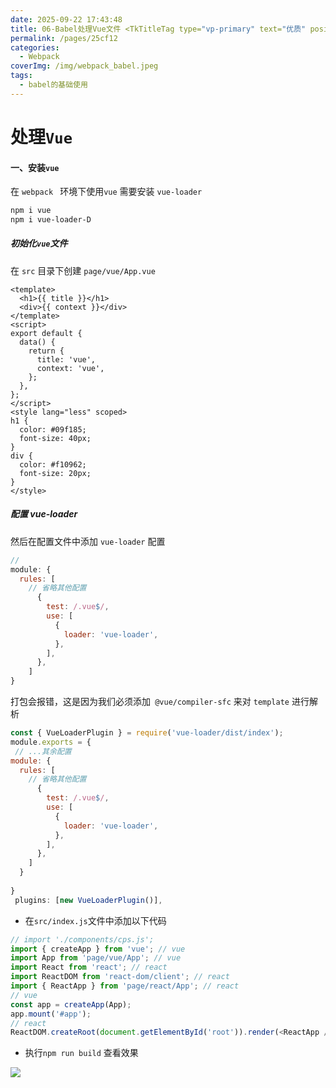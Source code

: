 ```yaml
---
date: 2025-09-22 17:43:48
title: 06-Babel处理Vue文件 <TkTitleTag type="vp-primary" text="优质" position="right" />
permalink: /pages/25cf12
categories:
  - Webpack
coverImg: /img/webpack_babel.jpeg
tags:
  - babel的基础使用
---
```

# 处理`Vue`

#### 一、安装`vue`

 在 `webpack ` 环境下使用`vue` 需要安装 `vue-loader` 

```sh
npm i vue
npm i vue-loader-D
```

##### 初始化`vue`文件

在 `src` 目录下创建  `page/vue/App.vue` 

```vue [App.vue]
<template>
  <h1>{{ title }}</h1>
  <div>{{ context }}</div>
</template>
<script>
export default {
  data() {
    return {
      title: 'vue',
      context: 'vue',
    };
  },
};
</script>
<style lang="less" scoped>
h1 {
  color: #09f185;
  font-size: 40px;
}
div {
  color: #f10962;
  font-size: 20px;
}
</style>

```
##### 配置 vue-loader 

 然后在配置文件中添加 `vue-loader`  配置

```js [webpack.config.js]
//
module: {
  rules: [
    // 省略其他配置
      {
        test: /.vue$/,
        use: [
          {
            loader: 'vue-loader',
          },
        ],
      },
    ]
}

```

 打包会报错，这是因为我们必须添加` @vue/compiler-sfc` 来对 `template` 进行解析

```js
const { VueLoaderPlugin } = require('vue-loader/dist/index');
module.exports = {
 // ...其余配置
module: {
  rules: [
    // 省略其他配置
      {
        test: /.vue$/,
        use: [
          {
            loader: 'vue-loader',
          },
        ],
      },
    ]
  }
 
}
 plugins: [new VueLoaderPlugin()],

```

- 在`src/index.js`文件中添加以下代码
```js
// import './components/cps.js';
import { createApp } from 'vue'; // vue
import App from 'page/vue/App'; // vue
import React from 'react'; // react
import ReactDOM from 'react-dom/client'; // react
import { ReactApp } from 'page/react/App'; // react
// vue
const app = createApp(App);
app.mount('#app');
// react
ReactDOM.createRoot(document.getElementById('root')).render(<ReactApp />);

```

- 执行`npm run build`  查看效果

<img src="https://pic1.zhimg.com/80/v2-26e718c21b18992ccc1b1912b70b3630_1420w.png"  />

<!-- #### 二、`React`与`Vue`框架混合使用

- 有些项目会用到两个框架，我们就用`webpack `简单搭建一下 **框架的混用**
- 现在我们有几个问题
  -  在`vue`中使用`tsx`语法 如何使用呢？
  -  在`vue`中使用了`tsx`, 如何避免与`react`的`tsx`语法冲突呢？
  -  如果我是`vue` 父组件，我想引入`React` 子组件
  - 如果我是`React` 父组件，我想引入`vue` 子组件

##### 1.`vue`中使用`tSX`语法

- 首先我们需要安装一个`babel`插件帮我去处理 `vue` 中的`tsx`语法

  - 安装 [` babel-plugin-jsx`](https://github.com/vuejs/babel-plugin-jsx/blob/main/packages/babel-plugin-jsx/README-zh_CN.md)详细可以查看文档

  ```js
  npm install @vue/babel-plugin-jsx -D
  ```

  - 如果你的框架中没有`react` 可以直接在 `babel.config.js` 中这样写

  ``` js
  const path = require('path');
  module.exports = {
    presets: [
      [
        '@babel/preset-env',
        {
          targets: 'defaults', // 兼容主流浏览器最新两个版本
          useBuiltIns: 'usage', // 在入口文件全局引入 Polyfill
          corejs: 3,
        },
      ],
      [
        '@babel/preset-typescript',
        {
          allExtensions: true, // 允许所有文件扩展名使用 TS
          isTSX: true, // 启用 TSX 支持
        },
      ],
    ],
    plugins: [
          [
            '@vue/babel-plugin-jsx',
            {
              optimize: true,
              transformOn: true, // 必须启用事件语法转换
            },
          ],
     ]
  };
  
  ```

######    插件参数


-  `transformOn`

  - **类型**: `"boolean"`

  - **默认值**: `"false"`

  - **作用**：`on: { click: xx }` 转换为 `onClick: xxx`

    - 未启用 `transformOn` (默认)

    ```js
    // 输入（JSX）
    <button on={{ click: handleClick }}>Click</button>
    
    // 输出（编译后）
    h('button', { on: { click: handleClick } }, 'Click')
    ```

    - 启用 `transformOn: true`

    ```         js
    // 输入（JSX）
    <button onClick={handleClick}>Click</button>
    
    // 输出（编译后）
    h('button', { onClick: handleClick }, 'Click')      
    ```

- `optimize`

  - **类型**：`boolean`
  - **默认值**：`false`
  - **作用**：启用静态内容优化（类似Vue模板的静态节点提升），减少渲染开销。

- `isCustomElement`

  - **类型**：`(tag: string) => boolean`

  - **默认值**：`undefined`

  - **作用**：自定义元素检测函数，用于**标记非`Vue`组件的原生自定义元素**（如Web Components）。

    - 配置方式（Babel 或 Vue CLI）

    ```js
    // babel.config.js
    module.exports = {
      plugins: [
        ["@vue/babel-plugin-jsx", {
          isCustomElement: (tag) => {
            // 匹配以 "ion-" 开头的标签（如 Ionic 框架组件）
            return tag.startsWith('ion-') 
            // 或明确指定标签名
            || ['my-web-component', 'vue-google-map'].includes(tag);
          }
        }]
      ]
    };
    ```

    - JSX使用

    ```html
    // 输入（JSX）
    <div>
      <ion-button onClick={handleClick}>Click</ion-button>
      <my-web-component title="Hello" />
    </div>
    
    // 输出（编译后）
    // 这些标签会被直接渲染为原生自定义元素，而非 Vue 组件
    ```

-  `mergeProps`

  - 类型：`boolean`

  - 默认值：`true`

  - 作用：自动合并分散的props（如`class`、`style`、`on*`事件）。

    - **未启用 `mergeProps`（或设为 `false`）**

    ```js
    // JSX 输入
    <div
      class="header"
      style={{ color: 'red' }}
      onClick={handleClick}
      onCustomEvent={handleCustom}
    />
    
    // 编译输出（Vue 3）
    h('div', {
      class: "header",
      style: { color: 'red' },
      onClick: handleClick,
      onCustomEvent: handleCustom
    })
    ```

    ​     **问题**：如果父组件传递了额外的 `class` 或 `style`，需要手动合并（如 `class: [props.class, 'header']`）。

    - **启用 `mergeProps: true`**

    ```js
    // JSX 输入
    <div
      class="header"
      style={{ color: 'red' }}
      onClick={handleClick}
      onCustomEvent={handleCustom}
    />
    
    // 编译输出（Vue 3）
    h('div', _mergeProps({
      class: "header",
      style: { color: 'red' },
      onClick: handleClick,
      onCustomEvent: handleCustom
    }, otherProps))
    ```

      **优势**：自动合并外部传入的 `class`、`style` 和事件（如父组件传递的 `className` 或 `onClick`），无需手动处理。

- `enableObjectSlots`

  - 类型：`boolean`

  - 默认值：`true` (`Vue3`中默认`false`)

  - 作用：启用对象形式的插槽语法（`Vue2`兼容模式需要手动开启）。
  
    - **启用 `enableObjectSlots: true`**
  
    ```jsx
    // 父组件 JSX
    <Child
      v-slots={{
        // 默认插槽
        default: () => <div>默认内容</div>,
        // 具名插槽
        footer: (props) => <span>{props.text}</span>
      }}
    />
    
    // 编译输出（Vue 3）
    h(Child, null, {
      default: () => h("div", null, "默认内容"),
      footer: (props) => h("span", null, props.text)
    })
    ```
  
    - **禁用 `enableObjectSlots: false`**
  
    ```jsx
    // 父组件 JSX（Vue 3 原生写法）
    <Child>
      {{
        default: () => <div>默认内容</div>,
        footer: (props) => <span>{props.text}</span>
      }}
    </Child>
    
    // 编译输出
    h(Child, null, {
      default: () => h("div", null, "默认内容"),
      footer: (props) => h("span", null, props.text)
    })
    ```
  
- **`pragma`**
  
  - 类型：`string`
  - 默认值：`createVNode` (`Vue3`) / `vueJsxCompat` (`Vue2`)
  - 作用：自定义`JSX`编译后的函数名（高级用法）。
        - **默认行为（Vue 3）**
  
    ```js
    // JSX 输入
    <div>Hello</div>
    
    // 编译输出
    import { createVNode as _createVNode } from 'vue'
    _createVNode('div', null, 'Hello')
    ```
  
    - **自定义 `pragma`**
  
    ```js
    // Babel 配置
    {
      plugins: [
        ["@vue/babel-plugin-jsx", {
          pragma: 'myCustomCreateElement' // 自定义函数名
        }]
      ]
    }
    -------------
    // JSX 输入
    <div>Hello</div>
    
    // 编译输出
    import { myCustomCreateElement as _createVNode } from './custom-renderer'
    _createVNode('div', null, 'Hello')
    ```

###### 扩展名为`.vue` 

- 当我们配置好 `babe-plugin-jsx`这个插件就可以在在`src/page/vue` 目录下创建 一个 `myComponet.vue`

```vue
<script lang="tsx">
import { defineComponent, ref } from 'vue';

export default defineComponent({
  setup() {
    const count = ref(0);

    const increment = () => {
      count.value++;
    };

    return () => (
      <div>
        <p>Count: {count.value}</p>
        <button onClick={increment}>Increment</button>
      </div>
    );
  },
});
</script>
```

- 使用`setup` 语法糖

```vue
<template>
  <jsx />
</template>
<script lang="tsx" setup>
import { ref } from 'vue';

const count = ref(0);
const props = defineProps({ num: Number });
console.log('props', props);

const increment = () => {
  count.value++;
};

const jsx = () => (
  <div>
    <p>Count: {count.value}</p>
    <button onClick={increment}>Increment</button>
  </div>
);
</script>
```

- 将此组件放进 `App.vue`

```vue
<template>
  <h1>{{ title }}</h1>
  <div>{{ context }}</div>
  <MyComponet />
</template>
<script>
import MyComponet from './myComponet.vue';
export default {
  components: { Hello },
  data() {
    return {
      title: 'vue',
      context: 'vue',
    };
  },
};
</script>

```

######     扩展名为`.tsx` 

- 在`src/page/vue` 目录创建`tsx/index.tsx`

```tsx
import { defineComponent, onMounted, ref, useTemplateRef, watch } from 'vue';
import ReactIndex from '../../react/test.tsx';
import { createRoot } from 'react-dom/client';
import React from 'react';
export default defineComponent({
  name: 'VueHello',
  setup() {
    const count = ref(10001);
    const increment = () => count.value++;
    return () => (
      <div className="vue-component">
        <h1>Vue TSX Component</h1>
        <h2 onClick={increment}>Count: {count.value}</h2>
      </div>
    );
  },
});

```

##### 2. 避免`react`的`tsx`语法冲突

######    冲突原因

- 目前如果我们这样写 `babel.config.js`配置

```js
module.exports = {
  presets: [
    [
      '@babel/preset-env',
      {
        targets: 'defaults', // 兼容主流浏览器最新两个版本
        useBuiltIns: 'usage', // 在入口文件全局引入 Polyfill
        corejs: 3,
      },
    ],
    [
      '@babel/preset-typescript',
      {
        allExtensions: true, // 允许所有文件扩展名使用 TS
        isTSX: true, // 启用 TSX 支持
      },
    ],
    ['@babel/preset-react', { runtime: 'automatic' }],
  ],
  plugins: [
    [
      '@vue/babel-plugin-jsx',
      {
        optimize: true,
        transformOn: true, // 必须启用事件语法转换
      },
    ],
  ],
```

我们执行`npm run build` 然后运行`index.html` 出现了问题

<img src="https://pic1.zhimg.com/80/v2-ed846914194e4fbab4c7f7a37fc8eba2_1020w.png" style="zoom:80%; float:left;" />

- **错误原因**

  - 问题出在` Vue` 和 `React` 的 `JSX` 转换逻辑冲突。
  - **混合使用 Vue 和 React 的 JSX 转换逻辑**
    - `@vue/babel-plugin-jsx` 会将` JSX` 转换为 `Vue` 的 `h()` 函数（Vue 的虚拟 DOM 节点）。
    - `@babel/preset-react` 会将` JSX` 转换为 `React.createElement()`。
  - **未隔离 Vue/React 的编译环境**
    - 所有文件（包括 React 组件）都应用了 `Vue` 的 `JSX`转换插件。


###### 解决方案一(`vtsx`)

  - 为`vue的JSX`文件创建一个另一个扩展名如：`.vtsx`

    - 将`vue`中的`tsx`扩展名修改成 `.vtsx`

    - 在`webpack`配置文件中
    
    ```js
    // webpack.config.js
    module.exports = {
     // 其余配置
      module: {
        rules: [
          // 其余配置
           {
            test: /\.(vue)$/, // 处理 .vue 和
            loader: 'vue-loader',
          },
           {
            test: /\.(vtsx)$/,
            exclude: /node_modules/,
            use: {
              loader: 'babel-loader',
              options: {
                plugins: ['@vue/babel-plugin-jsx'],
              },
            },
          },
           {
            test: /\.(js|jsx|ts|tsx)$/,
            exclude: /node_modules/,
            use: {
              loader: 'babel-loader',
              options: {
                presets: [
                  [
                    '@babel/preset-react',
                    { runtime: 'automatic' },
                  ],
                ],
              },
            },
          }
        ]
      }
    };
    ```

    - `babel.config.js`配置项
    
    ```js
    module.exports = {
      presets: [
        [
          '@babel/preset-env',
          {
            targets: 'defaults', // 兼容主流浏览器最新两个版本
            useBuiltIns: 'usage', // 在入口文件全局引入 Polyfill
            corejs: 3,
          },
        ],
        [
          '@babel/preset-typescript',
          {
            allExtensions: true, // 允许所有文件扩展名使用 TS
            isTSX: true, // 启用 TSX 支持
          },
        ],
      ]
    }
    ```
    
    执行`npm run build` 查看效果就没问题了

<img src="https://picx.zhimg.com/80/v2-7a550890372bdda8c3dd5a8382a749ce_1020w.png" style="zoom:67%; float:left;" />

- 但是此时还有问题，我们虽然解决了` vue`使用`tsx`的问题，但是我在`.vue`文件中直接写`tsx` 语法就有问题
  - 这是我们只处理了`.vtsx` 并没有处理 `.vue`里面的`tsx` 语法

<img src="https://pica.zhimg.com/80/v2-9ee28c562a54d37de0d5cd55f8472815_720w.png" style="zoom:67%;float:left;" />

- 现在我们直接把 `babel-loader`需要处理直接放到配置文件里面，更精细的去处理这些扩展文件
  - 在`babel-loader`配置选项中有`overrides`属性 是一个用于**针对特定文件或条件应用不同 Babel 配置的选项**。它允许你根据**文件路径、环境变量、文件扩展名**等条件，**为不同的文件覆盖或扩展配置**。
- 在`babel.config.js` 进行配置

```js
const path = require('path');
module.exports = {
  presets: [
    [
      '@babel/preset-env',
      {
        targets: 'defaults', // 兼容主流浏览器最新两个版本
        useBuiltIns: 'usage', // 在入口文件全局引入 Polyfill
        corejs: 3,
      },
    ],
    [
      '@babel/preset-typescript',
      {
        allExtensions: true, // 允许所有文件扩展名使用 TS
        isTSX: true, // 启用 TSX 支持
      },
    ],
  ],

  overrides: [
    {
      test: /\.(vtsx|vue)$/, //单独进行配置
      exclude: [
        /node_modules/,
        path.resolve(__dirname, 'src/page/react'), // ✅ 排除 React 目录
      ],
      plugins: [
        [
          '@vue/babel-plugin-jsx',
          {
            optimize: true,
            transformOn: true, // 必须启用事件语法转换
          },
        ],
      ], // ✅ // Vue JSX 转换
    },
    // React 文件：使用 React 的 JSX 转换
    {
      test: /\.(js|jsx|ts|tsx)$/,
      exclude: [
        /node_modules/,
        path.resolve(__dirname, 'src/page/vue'), // ✅ 排除 Vue 目录
      ],
      presets: [
        [
          '@babel/preset-react', // ✅ 仅 React JSX
          { runtime: 'automatic' },
        ],
      ],
    },
  ],
};

```

- 修改`webpack.config.js`配置

```js
// webpack.config.js
module.exports = {
 // 其余配置
  module: {
    rules: [
       {
        test: /\.(js|jsx|ts|tsx|vtsx)$/,  // 添加vtsx
        exclude: /node_modules/,
        use: {
          loader: 'babel-loader',
          options: {
            presets: [
              [
                '@babel/preset-react',
                { runtime: 'automatic' },
              ],
            ],
          },
        },
      }
    ]
  }
};
```

###### 解决方案二（`xxx.vue.tsx`)

- `vue`的`tsx`扩展名不进行更改，但是必须添加前缀`xxxx.vue.tsx`这样的格式

- 我们还是在`babel.config.js`进行更改把`vtsx`的配置更改成`.vue.tsx`这样的配置

```js
  overrides: [
    {
      test: /\.(vue\.tsx|vue)$/, // 将vtsx删除
      exclude: [
        /node_modules/,
        path.resolve(__dirname, 'src/page/react'), // ✅ 排除 React 目录
      ],
      plugins: [
        [
          '@vue/babel-plugin-jsx',
          {
            optimize: true,
            transformOn: true, // 必须启用事件语法转换
          },
        ],
      ], // ✅ // Vue JSX 转换
    },
    // React 文件：使用 React 的 JSX 转换
    {
      test: /\.(js|jsx|ts|tsx)$/,
      exclude: [
        /node_modules/,
        path.resolve(__dirname, 'src/page/vue'), // ✅ 排除 Vue 目录
      ],
      presets: [
        [
          '@babel/preset-react', // ✅ 仅 React JSX
          { runtime: 'automatic' },
        ],
      ],
    },
  ],
```

- 最后将`webpack`配置文件的`vtsx`删除就🆗了

##### 3. `Vue`组件与`React`组件互相传参

| 方案                                    | 适用场景             | 优点                 | 缺点                       |
| :-------------------------------------- | -------------------- | -------------------- | -------------------------- |
| **vue createApp**  **React reactRoot ** | 少量的跨框架页面     | 简单易用             | 操作`dom` 易用性不高       |
| **Web Components**                      | 长期维护的跨框架项目 | 标准规范，无框架依赖 | 需处理 Shadow DOM 样式隔离 |
| **编译转换**                            | 小型混合功能         | 开发便捷             | 兼容性维护成本高           |
| **微前端**                              | 大型复杂应用         | 独立开发部署         | 通信和路由处理复杂         |

- **以上方案我们目前先练习第一个，在后面我们在慢慢了解其他几个方案**

- 在`src/page/react`创建 `test.tsx` 给`vue`页面使用

```tsx
import React from 'react';

const TestReact = ({ count, onUpdate }) => {
  return (
    <>
      <h1>react接收传参</h1>
      <div onClick={onUpdate(1)}>{count}</div>
    </>
  );
};

export default TestReact;


```

- 在`src/page/vue/vue-tsx/`创建 `test.vue.tsx` 给`react`页面使用

```tsx
import { defineComponent, inject, onMounted } from 'vue';

const TextVue = defineComponent({
  setup() {
    const count = inject('count');
    const setCount = inject('setCount');

    return () => (
      <div>
        <h4>Vue 接收传参</h4>
        <div onClick={() => setCount(count + 1)}>{count}</div>
      </div>
    );
  },
});
export default TextVue;


```

- 在 `App.tsx`中使用 `vue`组件`test.vue.tsx`

```tsx
import React, { useEffect, useRef } from 'react'

import { createApp,h } from 'vue'
import VueWrapper from '../vue/vue-tsx/text.vue.tsx'
export const ReactApp = () => {
  const [count, setCount] = React.useState(0)
  const vueContainerRef = useRef(null)
  const vueAppRef = useRef(null)
  useEffect(() => {
    if (vueContainerRef.current && !vueAppRef.current) {
      // 创建 Vue 实例并挂载
      vueAppRef.current = createApp({
         render: () => h(VueWrapper),
        provide: {
          count,
          setCount
        }
      })
      vueAppRef.current.mount(vueContainerRef.current)
    }else if (vueContainerRef.current) {
      // 更新 Vue 实例
      vueAppRef.current.$forceUpdate()
    }
    return () => {
      // 卸载 Vue 实例
      if (vueAppRef.current) {
        vueAppRef.current.unmount()
        vueAppRef.current = null
      }
    }
  }, [count])

  return (
    <>     
    <div>{count}</div>
      <button onClick={() => setCount(count + 1)}>+1</button>
      <h1>
        react
       <div ref={vueContainerRef} />
      </h1>
    </>
  )
}

```

- 在`src/page/vue` 创建`index.vue.tsx`  然后使用React组件`test.tsx`

```tsx
import { defineComponent, onMounted, ref, useTemplateRef, watch } from 'vue';
import ReactIndex from '../../react/test.tsx';
import { createRoot } from 'react-dom/client';
import React from 'react';
export default defineComponent({
  name: 'VueHello',
  setup() {
    const count = ref(10001);
    const increment = () => count.value++;
    const reactContainerRef = useTemplateRef('reactContainerChild');
    const PropsCount = (value: number) => {
      return {
        count: value,
        onUpdate: (num: number) => () => {
          count.value = value + num;
        },
      };
    };
    const createReactComponents = (value: number) => {
      const reactElement = React.createElement(ReactIndex, PropsCount(value));
      createRoot(reactContainerRef.value).render(reactElement);
    };
    onMounted(() => {
      if (reactContainerRef.value) {
        createReactComponents(count.value);
      }
    });
    watch(
      () => count.value,
      (newValue, oldValue) => {
        createReactComponents(newValue);
      }
    );
    return () => (
      <div className="vue-component">
        <h3>
          <div ref="reactContainerChild" />
        </h3>
      </div>
    );
  },
});

```

- 执行 `npm run build` 查看效果  这样就没问题

<img src="https://picx.zhimg.com/80/v2-c1f3aa369457cc0e155e00c2830a1302_1020w.png" style="zoom:67%;float:left" /> -->
